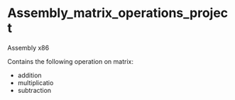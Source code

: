 # Assembly_matrix_operations_project
Assembly x86

Contains the following operation on matrix:
- addition
- multiplicatio
- subtraction
